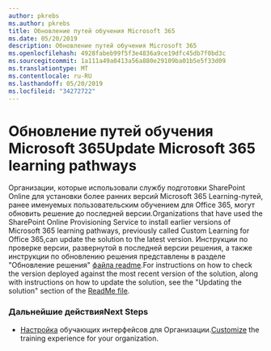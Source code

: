 ```yaml
---
author: pkrebs
ms.author: pkrebs
title: Обновление путей обучения Microsoft 365
ms.date: 05/20/2019
description: Обновление путей обучения Microsoft 365
ms.openlocfilehash: 4928fabeb99f5f3e4836a9ce19dfc45db7f0bd3c
ms.sourcegitcommit: 1a111a49a0413a56a880e29109ba01b5e5f33d09
ms.translationtype: MT
ms.contentlocale: ru-RU
ms.lasthandoff: 05/20/2019
ms.locfileid: "34272722"
---
```

# <a name="update-microsoft-365-learning-pathways"></a><span data-ttu-id="2b0d1-103">Обновление путей обучения Microsoft 365</span><span class="sxs-lookup"><span data-stu-id="2b0d1-103">Update Microsoft 365 learning pathways</span></span>

<span data-ttu-id="2b0d1-104">Организации, которые использовали службу подготовки SharePoint Online для установки более ранних версий Microsoft 365 Learning-путей, ранее именуемых пользовательским обучением для Office 365, могут обновить решение до последней версии.</span><span class="sxs-lookup"><span data-stu-id="2b0d1-104">Organizations that have used the SharePoint Online Provisioning Service to install earlier versions of Microsoft 365 learning pathways, previously called Custom Learning for Office 365,can update the solution to the latest version.</span></span> <span data-ttu-id="2b0d1-105">Инструкции по проверке версии, развернутой в последней версии решения, а также инструкции по обновлению решения представлены в разделе "Обновление решения" [файла readme](https://github.com/pnp/custom-learning-office-365/blob/master/README.md).</span><span class="sxs-lookup"><span data-stu-id="2b0d1-105">For instructions on how to check the version deployed against the most recent version of the solution, along with instructions on how to update the solution, see the "Updating the solution" section of the [ReadMe file](https://github.com/pnp/custom-learning-office-365/blob/master/README.md).</span></span>  

### <a name="next-steps"></a><span data-ttu-id="2b0d1-106">Дальнейшие действия</span><span class="sxs-lookup"><span data-stu-id="2b0d1-106">Next Steps</span></span>
- <span data-ttu-id="2b0d1-107">[Настройка](custom_overview.md) обучающих интерфейсов для Организации.</span><span class="sxs-lookup"><span data-stu-id="2b0d1-107">[Customize](custom_overview.md) the training experience for your organization.</span></span>

